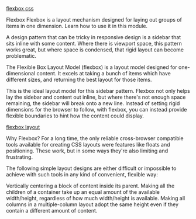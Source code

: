 [flexbox css](https://web.dev/learn/css/flexbox/)

Flexbox
Flexbox is a layout mechanism designed for laying out groups of items in one dimension. Learn how to use it in this module.

A design pattern that can be tricky in responsive design is a sidebar that sits inline with some content. Where there is viewport space, this pattern works great, but where space is condensed, that rigid layout can become problematic.

The Flexible Box Layout Model (flexbox) is a layout model designed for one-dimensional content. It excels at taking a bunch of items which have different sizes, and returning the best layout for those items.

This is the ideal layout model for this sidebar pattern. Flexbox not only helps lay the sidebar and content out inline, but where there's not enough space remaining, the sidebar will break onto a new line. Instead of setting rigid dimensions for the browser to follow, with flexbox, you can instead provide flexible boundaries to hint how the content could display.

[flexbox layout](https://developer.mozilla.org/en-US/docs/Learn/CSS/CSS_layout/Flexbox)

Why Flexbox?
For a long time, the only reliable cross-browser compatible tools available for creating CSS layouts were features like floats and positioning. These work, but in some ways they're also limiting and frustrating.

The following simple layout designs are either difficult or impossible to achieve with such tools in any kind of convenient, flexible way:

Vertically centering a block of content inside its parent.
Making all the children of a container take up an equal amount of the available width/height, regardless of how much width/height is available.
Making all columns in a multiple-column layout adopt the same height even if they contain a different amount of content.

